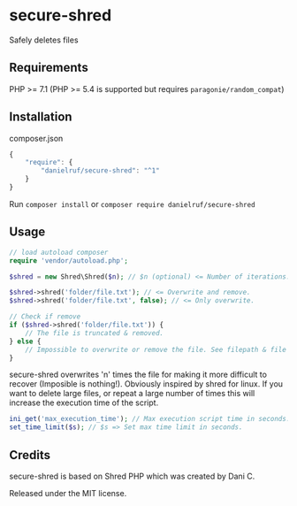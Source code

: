 # secure-shred

Safely deletes files

## Requirements
PHP >= 7.1 (PHP >= 5.4 is supported but requires `paragonie/random_compat`)

## Installation

composer.json

```javascript
{
	"require": {
		"danielruf/secure-shred": "^1"
	}
}
```

Run `composer install` or `composer require danielruf/secure-shred`

## Usage
```php
// load autoload composer
require 'vendor/autoload.php';

$shred = new Shred\Shred($n); // $n (optional) <= Number of iterations. Default 3.

$shred->shred('folder/file.txt'); // <= Overwrite and remove.
$shred->shred('folder/file.txt', false); // <= Only overwrite.

// Check if remove
if ($shred->shred('folder/file.txt')) {
	// The file is truncated & removed.
} else {
	// Impossible to overwrite or remove the file. See filepath & file permissions.
}
```

secure-shred overwrites 'n' times the file for making it more difficult to recover (Imposible is nothing!). Obviously inspired by shred for linux.
If you want to delete large files, or repeat a large number of times this will increase the execution time of the script.

```php
ini_get('max_execution_time'); // Max execution script time in seconds.
set_time_limit($s); // $s => Set max time limit in seconds.
```

## Credits
secure-shred is based on Shred PHP which was created by Dani C.

Released under the MIT license.